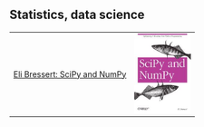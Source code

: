 ## Statistics, data science
|               |               |
| ------------- |:-------------:|
| [Eli Bressert: SciPy and NumPy](https://github.com/olegzinkevich/programming_books_notes_and_codes/tree/main/numpy_bressert)     | <img src="img_thumbs/bressert_numpy.JPG" width="100" height="140"> | $1600 |
